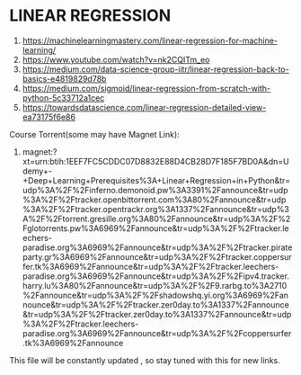 # LINEAR REGRESSION
1. https://machinelearningmastery.com/linear-regression-for-machine-learning/
2. https://www.youtube.com/watch?v=nk2CQITm_eo
3. https://medium.com/data-science-group-iitr/linear-regression-back-to-basics-e4819829d78b
4. https://medium.com/sigmoid/linear-regression-from-scratch-with-python-5c33712a1cec 
5. https://towardsdatascience.com/linear-regression-detailed-view-ea73175f6e86

Course Torrent(some may have Magnet Link):
1. magnet:?xt=urn:btih:1EEF7FC5CDDC07D8832E88D4CB28D7F185F7BD0A&dn=Udemy+-+Deep+Learning+Prerequisites%3A+Linear+Regression+in+Python&tr=udp%3A%2F%2Finferno.demonoid.pw%3A3391%2Fannounce&tr=udp%3A%2F%2Ftracker.openbittorrent.com%3A80%2Fannounce&tr=udp%3A%2F%2Ftracker.opentrackr.org%3A1337%2Fannounce&tr=udp%3A%2F%2Ftorrent.gresille.org%3A80%2Fannounce&tr=udp%3A%2F%2Fglotorrents.pw%3A6969%2Fannounce&tr=udp%3A%2F%2Ftracker.leechers-paradise.org%3A6969%2Fannounce&tr=udp%3A%2F%2Ftracker.pirateparty.gr%3A6969%2Fannounce&tr=udp%3A%2F%2Ftracker.coppersurfer.tk%3A6969%2Fannounce&tr=udp%3A%2F%2Ftracker.leechers-paradise.org%3A6969%2Fannounce&tr=udp%3A%2F%2Fipv4.tracker.harry.lu%3A80%2Fannounce&tr=udp%3A%2F%2F9.rarbg.to%3A2710%2Fannounce&tr=udp%3A%2F%2Fshadowshq.yi.org%3A6969%2Fannounce&tr=udp%3A%2F%2Ftracker.zer0day.to%3A1337%2Fannounce&tr=udp%3A%2F%2Ftracker.zer0day.to%3A1337%2Fannounce&tr=udp%3A%2F%2Ftracker.leechers-paradise.org%3A6969%2Fannounce&tr=udp%3A%2F%2Fcoppersurfer.tk%3A6969%2Fannounce

This file will be constantly updated , so stay tuned with this for new links. 
